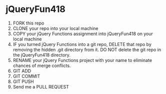 # jQueryFun418

1. FORK this repo
2. CLONE your repo into your local machine
4. COPY your jQuery Functions assignment into jQueryFun418 on your local machine
5. IF you turned jQuery Functions into a git repo, DELETE that repo by removing the hidden .git directory from it. DO NOT delete the git repo in the jQueryFun418 directory.
6. RENAME your jQuery Functions project with your name to eliminate chances of merge conflicts.
7. GIT ADD
8. GIT COMMIT
9. GIT PUSH
10. Send me a PULL REQUEST
